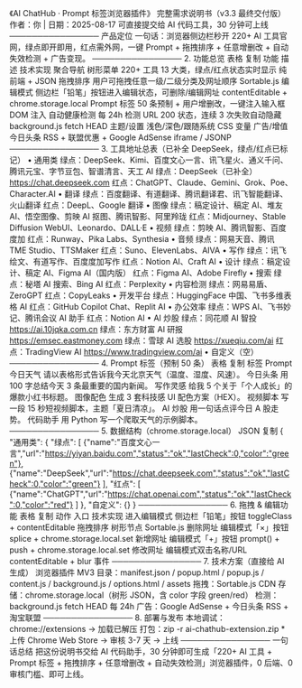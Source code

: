《AI ChatHub · Prompt 标签浏览器插件》
完整需求说明书（v3.3 最终交付版）
作者：你 | 日期：2025-08-17
可直接提交给 AI 代码工具，30 分钟可上线
────────────────
产品定位
一句话：浏览器侧边栏秒开 220+ AI 工具官网，绿点即开即用，红点需外网，一键 Prompt + 拖拽排序 + 任意增删改 + 自动失效检测 + 广告变现。
────────────────
2. 功能总览
表格
复制
功能	描述	技术实现
聚合导航	树形菜单 220+ 工具 13 大类，绿点/红点状态实时显示	纯前端 + JSON
拖拽排序	用户可拖拽任意一级/二级分类及网址顺序	Sortable.js
编辑模式	侧边栏「铅笔」按钮进入编辑状态，可删除/编辑网址	contentEditable + chrome.storage.local
Prompt 标签	50 条预制 + 用户增删改，一键注入输入框	DOM 注入
自动健康检测	每 24h 检测 URL 200 状态，连续 3 次失败自动隐藏	background.js fetch HEAD
主题/设置	浅色/深色/跟随系统	CSS 变量
广告/增值	今日头条 RSS + 联盟优惠 + Google AdSense	iframe / JSONP
────────────────
3. 工具地址总表（已补全 DeepSeek，绿点/红点已标记）
• 通用类
绿点：DeepSeek、Kimi、百度文心一言、讯飞星火、通义千问、腾讯元宝、字节豆包、智谱清言、天工 AI
绿点：DeepSeek（已补全）https://chat.deepseek.com
红点：ChatGPT、Claude、Gemini、Grok、Poe、Character.AI
• 翻译
绿点：百度翻译、有道翻译、腾讯翻译君、讯飞智能翻译、火山翻译
红点：DeepL、Google 翻译
• 图像
绿点：稿定设计、稿定 AI、堆友 AI、悟空图像、剪映 AI 抠图、腾讯智影、阿里羚珑
红点：Midjourney、Stable Diffusion WebUI、Leonardo、DALL·E
• 视频
绿点：剪映 AI、腾讯智影、百度度加
红点：Runway、Pika Labs、Synthesia
• 音频
绿点：网易天音、腾讯 TME Studio、TTSMaker
红点：Suno、ElevenLabs、AIVA
• 写作
绿点：讯飞绘文、有道写作、百度度加写作
红点：Notion AI、Craft AI
• 设计
绿点：稿定设计、稿定 AI、Figma AI（国内版）
红点：Figma AI、Adobe Firefly
• 搜索
绿点：秘塔 AI 搜索、Bing AI
红点：Perplexity
• 内容检测
绿点：网易易盾、ZeroGPT
红点：CopyLeaks
• 开发平台
绿点：HuggingFace 中国、飞书多维表格 AI
红点：GitHub Copilot Chat、Replit AI
• 办公效率
绿点：WPS AI、飞书妙记、腾讯会议 AI 助手
红点：Notion AI
• AI 炒股
绿点：同花顺 AI 智投 https://ai.10jqka.com.cn
绿点：东方财富 AI 研报 https://emsec.eastmoney.com
绿点：雪球 AI 选股 https://xueqiu.com/ai
红点：TradingView AI https://www.tradingview.com/ai
• 自定义（空）
────────────────
4. Prompt 标签（预制 50 条）
表格
复制
标签	Prompt
今日天气	请以表格形式告诉我今天北京天气（温度、湿度、风速）。
今日头条	用 100 字总结今天 3 条最重要的国内新闻。
写作灵感	给我 5 个关于「个人成长」的爆款小红书标题。
图像配色	生成 3 套科技感 UI 配色方案（HEX）。
视频脚本	写一段 15 秒短视频脚本，主题「夏日清凉」。
AI 炒股	用一句话点评今日 A 股走势。
代码助手	用 Python 写一个爬取天气的示例脚本。
────────────────
5. 数据结构（chrome.storage.local）
JSON
复制
{
  "通用类": {
    "绿点": [
      {"name":"百度文心一言","url":"https://yiyan.baidu.com","status":"ok","lastCheck":0,"color":"green"},
      {"name":"DeepSeek","url":"https://chat.deepseek.com","status":"ok","lastCheck":0,"color":"green"}
    ],
    "红点": [
      {"name":"ChatGPT","url":"https://chat.openai.com","status":"ok","lastCheck":0,"color":"red"}
    ]
  },
  "自定义": {}
}
────────────────
6. 拖拽 & 编辑功能
表格
复制
动作	入口	技术实现
进入编辑模式	侧边栏「铅笔」按钮	toggleClass + contentEditable
拖拽排序	树形节点	Sortable.js
删除网址	编辑模式「×」按钮	splice + chrome.storage.local.set
新增网址	编辑模式「+」按钮	prompt() + push + chrome.storage.local.set
修改网址	编辑模式双击名称/URL	contentEditable + blur 事件
────────────────
7. 技术方案（直接给 AI 生成）
浏览器插件 MV3
目录：manifest.json / popup.html / popup.js / content.js / background.js / options.html / assets
拖拽：Sortable.js CDN
存储：chrome.storage.local（树形 JSON，含 color 字段 green/red）
检测：background.js fetch HEAD 每 24h
广告：Google AdSense + 今日头条 RSS + 淘宝联盟
────────────────
8. 部署与发布
本地调试：chrome://extensions → 加载已解压
打包：zip -r ai-chathub-extension.zip *
上传 Chrome Web Store → 审核 3-7 天 → 上线
────────────────
一句话总结
把这份说明书交给 AI 代码助手，30 分钟即可生成「220+ AI 工具 + Prompt 标签 + 拖拽排序 + 任意增删改 + 自动失效检测」浏览器插件，0 后端、0 审核门槛、即可上线。